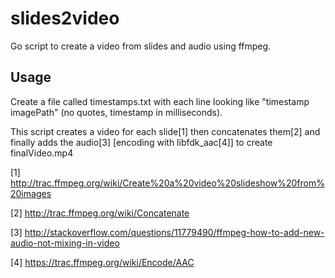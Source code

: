 # slides2video
Go script to create a video from slides and audio using ffmpeg. 

## Usage
Create a file called timestamps.txt with each line looking like "timestamp imagePath" (no quotes, timestamp in milliseconds). 

This script creates a video for each slide[1] then concatenates them[2] and finally adds the audio[3] [encoding with libfdk_aac[4]] to create finalVideo.mp4

[1] http://trac.ffmpeg.org/wiki/Create%20a%20video%20slideshow%20from%20images

[2] http://trac.ffmpeg.org/wiki/Concatenate

[3] http://stackoverflow.com/questions/11779490/ffmpeg-how-to-add-new-audio-not-mixing-in-video

[4] https://trac.ffmpeg.org/wiki/Encode/AAC
